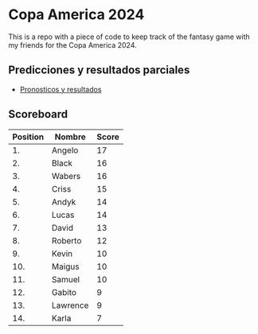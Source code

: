 # Copa America 2024

This is a repo with a piece of code to keep track of the fantasy game with my friends for the Copa America 2024.

## Predicciones y resultados parciales
- [Pronosticos y resultados](https://github.com/dasoto/polla/blob/main/master_plan.csv)
## Scoreboard

| Position | Nombre | Score |
| -------- | ------ | ----- |
|1. | Angelo | 17 |
|2. | Black | 16 |
|3. | Wabers | 16 |
|4. | Criss | 15 |
|5. | Andyk | 14 |
|6. | Lucas | 14 |
|7. | David | 13 |
|8. | Roberto | 12 |
|9. | Kevin | 10 |
|10. | Maigus | 10 |
|11. | Samuel | 10 |
|12. | Gabito | 9 |
|13. | Lawrence | 9 |
|14. | Karla | 7 |
